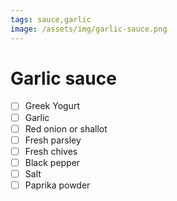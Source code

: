 ```yaml
---
tags: sauce,garlic
image: /assets/img/garlic-sauce.png
---
```


# Garlic sauce

- [ ] Greek Yogurt
- [ ] Garlic
- [ ] Red onion or shallot
- [ ] Fresh parsley
- [ ] Fresh chives
- [ ] Black pepper
- [ ] Salt
- [ ] Paprika powder

